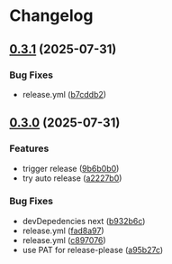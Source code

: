 # Changelog

## [0.3.1](https://github.com/rzl-app/rzl-utils-js/compare/v0.3.0...v0.3.1) (2025-07-31)


### Bug Fixes

* release.yml ([b7cddb2](https://github.com/rzl-app/rzl-utils-js/commit/b7cddb2c13800ab42844d68e370c606eb2620020))

## [0.3.0](https://github.com/rzl-app/rzl-utils-js/compare/v0.2.9...v0.3.0) (2025-07-31)


### Features

* trigger release ([9b6b0b0](https://github.com/rzl-app/rzl-utils-js/commit/9b6b0b0c94016552411bedb2f64d87f2e1615ef4))
* try auto release ([a2227b0](https://github.com/rzl-app/rzl-utils-js/commit/a2227b024665f0d9aab60e5faeaed0abb2ed21c7))


### Bug Fixes

* devDepedencies next ([b932b6c](https://github.com/rzl-app/rzl-utils-js/commit/b932b6c8b2b089339bda9d291fa416e3ba2b1e48))
* release.yml ([fad8a97](https://github.com/rzl-app/rzl-utils-js/commit/fad8a97f9638dc1b05c01f61cf499fe95644bd2a))
* release.yml ([c897076](https://github.com/rzl-app/rzl-utils-js/commit/c8970767a812c7e0e07ff44622485ae2abaf9690))
* use PAT for release-please ([a95b27c](https://github.com/rzl-app/rzl-utils-js/commit/a95b27c392acf6e375fcdad552e9fd3add6c438f))

